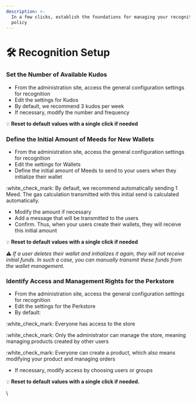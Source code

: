 ```yaml
---
description: >-
  In a few clicks, establish the foundations for managing your recognition
  policy
---
```


# 🛠️ Recognition Setup

### **Set the Number of Available Kudos**

* From the administration site, access the general configuration settings for recognition
* Edit the settings for Kudos
* By default, we recommend 3 kudos per week
* If necessary, modify the number and frequency

:bulb: **Reset to default values with a single click if needed**

### **Define the Initial Amount of Meeds for New Wallets**

* From the administration site, access the general configuration settings for recognition
* Edit the settings for Wallets
* Define the initial amount of Meeds to send to your users when they initialize their wallet

:white\_check\_mark: By default, we recommend automatically sending 1 Meed. The gas calculation transmitted with this initial send is calculated automatically.

* Modify the amount if necessary
* Add a message that will be transmitted to the users
* Confirm. Thus, when your users create their wallets, they will receive this initial amount

:bulb: **Reset to default values with a single click if needed**

:warning: _If a user deletes their wallet and initializes it again, they will not receive initial funds. In such a case, you can manually transmit these funds from the wallet management._

### **Identify Access and Management Rights for the Perkstore**

* From the administration site, access the general configuration settings for recognition
* Edit the settings for the Perkstore
* By default:

:white\_check\_mark: Everyone has access to the store

:white\_check\_mark: Only the administrator can manage the store, meaning managing products created by other users

:white\_check\_mark: Everyone can create a product, which also means modifying your product and managing orders

* If necessary, modify access by choosing users or groups

:bulb: **Reset to default values with a single click if needed.**



\
